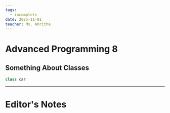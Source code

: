 ```yaml
---
tags:
  - incomplete
date: 2025-11-01
teacher: Ms. Amritha
---
```

# Advanced Programming 8
## Something About Classes
```python
class car
```

----------------------------------------------------------------
# Editor's Notes